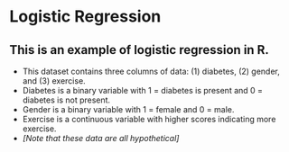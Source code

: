 # Logistic Regression

## This is an example of logistic regression in R.

* This dataset contains three columns of data: (1) diabetes, (2) gender, and (3) exercise. 
* Diabetes is a binary variable with 1 = diabetes is present and 0 = diabetes is not present. 
* Gender is a binary variable with 1 = female and 0 = male.
* Exercise is a continuous variable with higher scores indicating more exercise.
* *[Note that these data are all hypothetical]*
